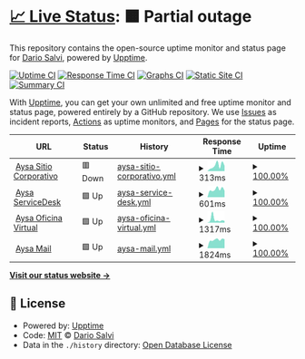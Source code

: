 # [📈 Live Status](https://nachosalvi.github.io/upptime): <!--live status--> **🟧 Partial outage**

This repository contains the open-source uptime monitor and status page for [Dario Salvi](https://nachosalvi.github.io/upptime), powered by [Upptime](https://github.com/upptime/upptime).

[![Uptime CI](https://github.com/nachosalvi/upptime/workflows/Uptime%20CI/badge.svg)](https://github.com/nachosalvi/upptime/actions?query=workflow%3A%22Uptime+CI%22)
[![Response Time CI](https://github.com/nachosalvi/upptime/workflows/Response%20Time%20CI/badge.svg)](https://github.com/nachosalvi/upptime/actions?query=workflow%3A%22Response+Time+CI%22)
[![Graphs CI](https://github.com/nachosalvi/upptime/workflows/Graphs%20CI/badge.svg)](https://github.com/nachosalvi/upptime/actions?query=workflow%3A%22Graphs+CI%22)
[![Static Site CI](https://github.com/nachosalvi/upptime/workflows/Static%20Site%20CI/badge.svg)](https://github.com/nachosalvi/upptime/actions?query=workflow%3A%22Static+Site+CI%22)
[![Summary CI](https://github.com/nachosalvi/upptime/workflows/Summary%20CI/badge.svg)](https://github.com/nachosalvi/upptime/actions?query=workflow%3A%22Summary+CI%22)

With [Upptime](https://upptime.js.org), you can get your own unlimited and free uptime monitor and status page, powered entirely by a GitHub repository. We use [Issues](https://github.com/nachosalvi/upptime/issues) as incident reports, [Actions](https://github.com/nachosalvi/upptime/actions) as uptime monitors, and [Pages](https://nachosalvi.github.io/upptime) for the status page.

<!--start: status pages-->
<!-- This summary is generated by Upptime (https://github.com/upptime/upptime) -->
<!-- Do not edit this manually, your changes will be overwritten -->
<!-- prettier-ignore -->
| URL | Status | History | Response Time | Uptime |
| --- | ------ | ------- | ------------- | ------ |
| <img alt="" src="https://icons.duckduckgo.com/ip3/www.aysa.com.ar.ico" height="13"> [Aysa Sitio Corporativo](https://www.aysa.com.ar) | 🟥 Down | [aysa-sitio-corporativo.yml](https://github.com/nachosalvi/upptime/commits/HEAD/history/aysa-sitio-corporativo.yml) | <details><summary><img alt="Response time graph" src="./graphs/aysa-sitio-corporativo/response-time-week.png" height="20"> 313ms</summary><br><a href="https://nachosalvi.github.io/upptime/history/aysa-sitio-corporativo"><img alt="Response time 388" src="https://img.shields.io/endpoint?url=https%3A%2F%2Fraw.githubusercontent.com%2Fnachosalvi%2Fupptime%2FHEAD%2Fapi%2Faysa-sitio-corporativo%2Fresponse-time.json"></a><br><a href="https://nachosalvi.github.io/upptime/history/aysa-sitio-corporativo"><img alt="24-hour response time 209" src="https://img.shields.io/endpoint?url=https%3A%2F%2Fraw.githubusercontent.com%2Fnachosalvi%2Fupptime%2FHEAD%2Fapi%2Faysa-sitio-corporativo%2Fresponse-time-day.json"></a><br><a href="https://nachosalvi.github.io/upptime/history/aysa-sitio-corporativo"><img alt="7-day response time 313" src="https://img.shields.io/endpoint?url=https%3A%2F%2Fraw.githubusercontent.com%2Fnachosalvi%2Fupptime%2FHEAD%2Fapi%2Faysa-sitio-corporativo%2Fresponse-time-week.json"></a><br><a href="https://nachosalvi.github.io/upptime/history/aysa-sitio-corporativo"><img alt="30-day response time 425" src="https://img.shields.io/endpoint?url=https%3A%2F%2Fraw.githubusercontent.com%2Fnachosalvi%2Fupptime%2FHEAD%2Fapi%2Faysa-sitio-corporativo%2Fresponse-time-month.json"></a><br><a href="https://nachosalvi.github.io/upptime/history/aysa-sitio-corporativo"><img alt="1-year response time 388" src="https://img.shields.io/endpoint?url=https%3A%2F%2Fraw.githubusercontent.com%2Fnachosalvi%2Fupptime%2FHEAD%2Fapi%2Faysa-sitio-corporativo%2Fresponse-time-year.json"></a></details> | <details><summary><a href="https://nachosalvi.github.io/upptime/history/aysa-sitio-corporativo">100.00%</a></summary><a href="https://nachosalvi.github.io/upptime/history/aysa-sitio-corporativo"><img alt="All-time uptime 60.45%" src="https://img.shields.io/endpoint?url=https%3A%2F%2Fraw.githubusercontent.com%2Fnachosalvi%2Fupptime%2FHEAD%2Fapi%2Faysa-sitio-corporativo%2Fuptime.json"></a><br><a href="https://nachosalvi.github.io/upptime/history/aysa-sitio-corporativo"><img alt="24-hour uptime 99.99%" src="https://img.shields.io/endpoint?url=https%3A%2F%2Fraw.githubusercontent.com%2Fnachosalvi%2Fupptime%2FHEAD%2Fapi%2Faysa-sitio-corporativo%2Fuptime-day.json"></a><br><a href="https://nachosalvi.github.io/upptime/history/aysa-sitio-corporativo"><img alt="7-day uptime 100.00%" src="https://img.shields.io/endpoint?url=https%3A%2F%2Fraw.githubusercontent.com%2Fnachosalvi%2Fupptime%2FHEAD%2Fapi%2Faysa-sitio-corporativo%2Fuptime-week.json"></a><br><a href="https://nachosalvi.github.io/upptime/history/aysa-sitio-corporativo"><img alt="30-day uptime 100.00%" src="https://img.shields.io/endpoint?url=https%3A%2F%2Fraw.githubusercontent.com%2Fnachosalvi%2Fupptime%2FHEAD%2Fapi%2Faysa-sitio-corporativo%2Fuptime-month.json"></a><br><a href="https://nachosalvi.github.io/upptime/history/aysa-sitio-corporativo"><img alt="1-year uptime 89.02%" src="https://img.shields.io/endpoint?url=https%3A%2F%2Fraw.githubusercontent.com%2Fnachosalvi%2Fupptime%2FHEAD%2Fapi%2Faysa-sitio-corporativo%2Fuptime-year.json"></a></details>
| <img alt="" src="https://icons.duckduckgo.com/ip3/servicedesk.aysa.com.ar.ico" height="13"> [Aysa ServiceDesk](https://servicedesk.aysa.com.ar) | 🟩 Up | [aysa-service-desk.yml](https://github.com/nachosalvi/upptime/commits/HEAD/history/aysa-service-desk.yml) | <details><summary><img alt="Response time graph" src="./graphs/aysa-service-desk/response-time-week.png" height="20"> 601ms</summary><br><a href="https://nachosalvi.github.io/upptime/history/aysa-service-desk"><img alt="Response time 569" src="https://img.shields.io/endpoint?url=https%3A%2F%2Fraw.githubusercontent.com%2Fnachosalvi%2Fupptime%2FHEAD%2Fapi%2Faysa-service-desk%2Fresponse-time.json"></a><br><a href="https://nachosalvi.github.io/upptime/history/aysa-service-desk"><img alt="24-hour response time 495" src="https://img.shields.io/endpoint?url=https%3A%2F%2Fraw.githubusercontent.com%2Fnachosalvi%2Fupptime%2FHEAD%2Fapi%2Faysa-service-desk%2Fresponse-time-day.json"></a><br><a href="https://nachosalvi.github.io/upptime/history/aysa-service-desk"><img alt="7-day response time 601" src="https://img.shields.io/endpoint?url=https%3A%2F%2Fraw.githubusercontent.com%2Fnachosalvi%2Fupptime%2FHEAD%2Fapi%2Faysa-service-desk%2Fresponse-time-week.json"></a><br><a href="https://nachosalvi.github.io/upptime/history/aysa-service-desk"><img alt="30-day response time 558" src="https://img.shields.io/endpoint?url=https%3A%2F%2Fraw.githubusercontent.com%2Fnachosalvi%2Fupptime%2FHEAD%2Fapi%2Faysa-service-desk%2Fresponse-time-month.json"></a><br><a href="https://nachosalvi.github.io/upptime/history/aysa-service-desk"><img alt="1-year response time 571" src="https://img.shields.io/endpoint?url=https%3A%2F%2Fraw.githubusercontent.com%2Fnachosalvi%2Fupptime%2FHEAD%2Fapi%2Faysa-service-desk%2Fresponse-time-year.json"></a></details> | <details><summary><a href="https://nachosalvi.github.io/upptime/history/aysa-service-desk">100.00%</a></summary><a href="https://nachosalvi.github.io/upptime/history/aysa-service-desk"><img alt="All-time uptime 99.61%" src="https://img.shields.io/endpoint?url=https%3A%2F%2Fraw.githubusercontent.com%2Fnachosalvi%2Fupptime%2FHEAD%2Fapi%2Faysa-service-desk%2Fuptime.json"></a><br><a href="https://nachosalvi.github.io/upptime/history/aysa-service-desk"><img alt="24-hour uptime 100.00%" src="https://img.shields.io/endpoint?url=https%3A%2F%2Fraw.githubusercontent.com%2Fnachosalvi%2Fupptime%2FHEAD%2Fapi%2Faysa-service-desk%2Fuptime-day.json"></a><br><a href="https://nachosalvi.github.io/upptime/history/aysa-service-desk"><img alt="7-day uptime 100.00%" src="https://img.shields.io/endpoint?url=https%3A%2F%2Fraw.githubusercontent.com%2Fnachosalvi%2Fupptime%2FHEAD%2Fapi%2Faysa-service-desk%2Fuptime-week.json"></a><br><a href="https://nachosalvi.github.io/upptime/history/aysa-service-desk"><img alt="30-day uptime 100.00%" src="https://img.shields.io/endpoint?url=https%3A%2F%2Fraw.githubusercontent.com%2Fnachosalvi%2Fupptime%2FHEAD%2Fapi%2Faysa-service-desk%2Fuptime-month.json"></a><br><a href="https://nachosalvi.github.io/upptime/history/aysa-service-desk"><img alt="1-year uptime 100.00%" src="https://img.shields.io/endpoint?url=https%3A%2F%2Fraw.githubusercontent.com%2Fnachosalvi%2Fupptime%2FHEAD%2Fapi%2Faysa-service-desk%2Fuptime-year.json"></a></details>
| <img alt="" src="https://icons.duckduckgo.com/ip3/oficinavirtual.web.aysa.com.ar.ico" height="13"> [Aysa Oficina Virtual](https://oficinavirtual.web.aysa.com.ar/index.html) | 🟩 Up | [aysa-oficina-virtual.yml](https://github.com/nachosalvi/upptime/commits/HEAD/history/aysa-oficina-virtual.yml) | <details><summary><img alt="Response time graph" src="./graphs/aysa-oficina-virtual/response-time-week.png" height="20"> 1317ms</summary><br><a href="https://nachosalvi.github.io/upptime/history/aysa-oficina-virtual"><img alt="Response time 759" src="https://img.shields.io/endpoint?url=https%3A%2F%2Fraw.githubusercontent.com%2Fnachosalvi%2Fupptime%2FHEAD%2Fapi%2Faysa-oficina-virtual%2Fresponse-time.json"></a><br><a href="https://nachosalvi.github.io/upptime/history/aysa-oficina-virtual"><img alt="24-hour response time 743" src="https://img.shields.io/endpoint?url=https%3A%2F%2Fraw.githubusercontent.com%2Fnachosalvi%2Fupptime%2FHEAD%2Fapi%2Faysa-oficina-virtual%2Fresponse-time-day.json"></a><br><a href="https://nachosalvi.github.io/upptime/history/aysa-oficina-virtual"><img alt="7-day response time 1317" src="https://img.shields.io/endpoint?url=https%3A%2F%2Fraw.githubusercontent.com%2Fnachosalvi%2Fupptime%2FHEAD%2Fapi%2Faysa-oficina-virtual%2Fresponse-time-week.json"></a><br><a href="https://nachosalvi.github.io/upptime/history/aysa-oficina-virtual"><img alt="30-day response time 892" src="https://img.shields.io/endpoint?url=https%3A%2F%2Fraw.githubusercontent.com%2Fnachosalvi%2Fupptime%2FHEAD%2Fapi%2Faysa-oficina-virtual%2Fresponse-time-month.json"></a><br><a href="https://nachosalvi.github.io/upptime/history/aysa-oficina-virtual"><img alt="1-year response time 740" src="https://img.shields.io/endpoint?url=https%3A%2F%2Fraw.githubusercontent.com%2Fnachosalvi%2Fupptime%2FHEAD%2Fapi%2Faysa-oficina-virtual%2Fresponse-time-year.json"></a></details> | <details><summary><a href="https://nachosalvi.github.io/upptime/history/aysa-oficina-virtual">100.00%</a></summary><a href="https://nachosalvi.github.io/upptime/history/aysa-oficina-virtual"><img alt="All-time uptime 99.51%" src="https://img.shields.io/endpoint?url=https%3A%2F%2Fraw.githubusercontent.com%2Fnachosalvi%2Fupptime%2FHEAD%2Fapi%2Faysa-oficina-virtual%2Fuptime.json"></a><br><a href="https://nachosalvi.github.io/upptime/history/aysa-oficina-virtual"><img alt="24-hour uptime 100.00%" src="https://img.shields.io/endpoint?url=https%3A%2F%2Fraw.githubusercontent.com%2Fnachosalvi%2Fupptime%2FHEAD%2Fapi%2Faysa-oficina-virtual%2Fuptime-day.json"></a><br><a href="https://nachosalvi.github.io/upptime/history/aysa-oficina-virtual"><img alt="7-day uptime 100.00%" src="https://img.shields.io/endpoint?url=https%3A%2F%2Fraw.githubusercontent.com%2Fnachosalvi%2Fupptime%2FHEAD%2Fapi%2Faysa-oficina-virtual%2Fuptime-week.json"></a><br><a href="https://nachosalvi.github.io/upptime/history/aysa-oficina-virtual"><img alt="30-day uptime 100.00%" src="https://img.shields.io/endpoint?url=https%3A%2F%2Fraw.githubusercontent.com%2Fnachosalvi%2Fupptime%2FHEAD%2Fapi%2Faysa-oficina-virtual%2Fuptime-month.json"></a><br><a href="https://nachosalvi.github.io/upptime/history/aysa-oficina-virtual"><img alt="1-year uptime 99.97%" src="https://img.shields.io/endpoint?url=https%3A%2F%2Fraw.githubusercontent.com%2Fnachosalvi%2Fupptime%2FHEAD%2Fapi%2Faysa-oficina-virtual%2Fuptime-year.json"></a></details>
| <img alt="" src="https://icons.duckduckgo.com/ip3/mail.aysa.com.ar.ico" height="13"> [Aysa Mail](https://mail.aysa.com.ar) | 🟩 Up | [aysa-mail.yml](https://github.com/nachosalvi/upptime/commits/HEAD/history/aysa-mail.yml) | <details><summary><img alt="Response time graph" src="./graphs/aysa-mail/response-time-week.png" height="20"> 1824ms</summary><br><a href="https://nachosalvi.github.io/upptime/history/aysa-mail"><img alt="Response time 1870" src="https://img.shields.io/endpoint?url=https%3A%2F%2Fraw.githubusercontent.com%2Fnachosalvi%2Fupptime%2FHEAD%2Fapi%2Faysa-mail%2Fresponse-time.json"></a><br><a href="https://nachosalvi.github.io/upptime/history/aysa-mail"><img alt="24-hour response time 1955" src="https://img.shields.io/endpoint?url=https%3A%2F%2Fraw.githubusercontent.com%2Fnachosalvi%2Fupptime%2FHEAD%2Fapi%2Faysa-mail%2Fresponse-time-day.json"></a><br><a href="https://nachosalvi.github.io/upptime/history/aysa-mail"><img alt="7-day response time 1824" src="https://img.shields.io/endpoint?url=https%3A%2F%2Fraw.githubusercontent.com%2Fnachosalvi%2Fupptime%2FHEAD%2Fapi%2Faysa-mail%2Fresponse-time-week.json"></a><br><a href="https://nachosalvi.github.io/upptime/history/aysa-mail"><img alt="30-day response time 2192" src="https://img.shields.io/endpoint?url=https%3A%2F%2Fraw.githubusercontent.com%2Fnachosalvi%2Fupptime%2FHEAD%2Fapi%2Faysa-mail%2Fresponse-time-month.json"></a><br><a href="https://nachosalvi.github.io/upptime/history/aysa-mail"><img alt="1-year response time 1902" src="https://img.shields.io/endpoint?url=https%3A%2F%2Fraw.githubusercontent.com%2Fnachosalvi%2Fupptime%2FHEAD%2Fapi%2Faysa-mail%2Fresponse-time-year.json"></a></details> | <details><summary><a href="https://nachosalvi.github.io/upptime/history/aysa-mail">100.00%</a></summary><a href="https://nachosalvi.github.io/upptime/history/aysa-mail"><img alt="All-time uptime 97.67%" src="https://img.shields.io/endpoint?url=https%3A%2F%2Fraw.githubusercontent.com%2Fnachosalvi%2Fupptime%2FHEAD%2Fapi%2Faysa-mail%2Fuptime.json"></a><br><a href="https://nachosalvi.github.io/upptime/history/aysa-mail"><img alt="24-hour uptime 100.00%" src="https://img.shields.io/endpoint?url=https%3A%2F%2Fraw.githubusercontent.com%2Fnachosalvi%2Fupptime%2FHEAD%2Fapi%2Faysa-mail%2Fuptime-day.json"></a><br><a href="https://nachosalvi.github.io/upptime/history/aysa-mail"><img alt="7-day uptime 100.00%" src="https://img.shields.io/endpoint?url=https%3A%2F%2Fraw.githubusercontent.com%2Fnachosalvi%2Fupptime%2FHEAD%2Fapi%2Faysa-mail%2Fuptime-week.json"></a><br><a href="https://nachosalvi.github.io/upptime/history/aysa-mail"><img alt="30-day uptime 96.16%" src="https://img.shields.io/endpoint?url=https%3A%2F%2Fraw.githubusercontent.com%2Fnachosalvi%2Fupptime%2FHEAD%2Fapi%2Faysa-mail%2Fuptime-month.json"></a><br><a href="https://nachosalvi.github.io/upptime/history/aysa-mail"><img alt="1-year uptime 99.58%" src="https://img.shields.io/endpoint?url=https%3A%2F%2Fraw.githubusercontent.com%2Fnachosalvi%2Fupptime%2FHEAD%2Fapi%2Faysa-mail%2Fuptime-year.json"></a></details>

<!--end: status pages-->

[**Visit our status website →**](https://nachosalvi.github.io/upptime)

## 📄 License

- Powered by: [Upptime](https://github.com/upptime/upptime)
- Code: [MIT](./LICENSE) © [Dario Salvi](https://nachosalvi.github.io/upptime)
- Data in the `./history` directory: [Open Database License](https://opendatacommons.org/licenses/odbl/1-0/)
